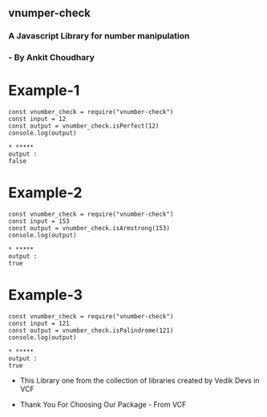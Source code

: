 ## vnumper-check
### A Javascript Library for number manipulation
### - By Ankit Choudhary

# Example-1
```
const vnumber_check = require("vnumber-check")
const input = 12
const output = vnumber_check.isPerfect(12)
console.log(output)
 
* *****
output : 
false
```
# Example-2
```
const vnumber_check = require("vnumber-check")
const input = 153
const output = vnumber_check.isArmstrong(153)
console.log(output)

* *****
output : 
true
```

# Example-3
```
const vnumber_check = require("vnumber-check")
const input = 121
const output = vnumber_check.isPalindrome(121)
console.log(output)

* *****
output : 
true
```

- This Library one from the collection of libraries created by Vedik Devs in VCF

- Thank You For Choosing Our Package - From VCF
